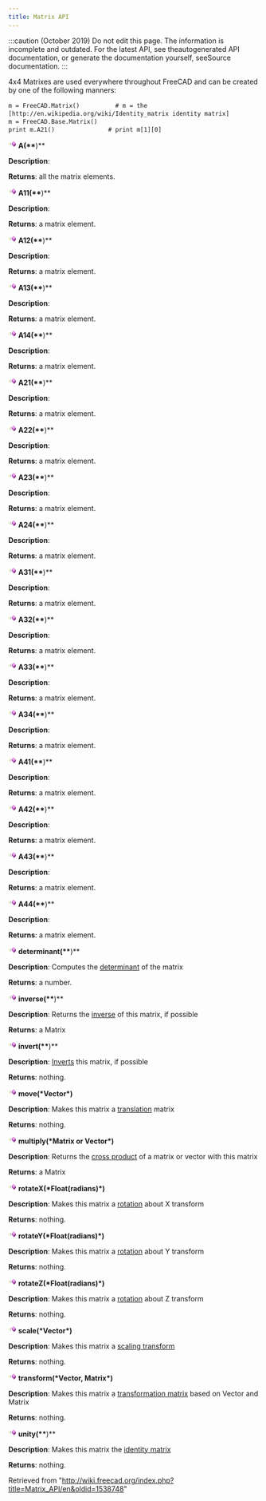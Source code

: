 ```yaml
---
title: Matrix API
---
```


:::caution
(October 2019) Do not edit this page. The information is incomplete and outdated. For the latest API, see theautogenerated API documentation, or generate the documentation yourself, seeSource documentation.
:::

4x4 Matrixes are used everywhere throughout FreeCAD and can be created by one of the following manners:

```
m = FreeCAD.Matrix()          # m = the [http://en.wikipedia.org/wiki/Identity_matrix identity matrix]
m = FreeCAD.Base.Matrix()
print m.A21()               # print m[1][0]

```

![](/src/assets/images/Method.png) **A(\*\***)\*\*

**Description**:

**Returns**: all the matrix elements.

![](/src/assets/images/Method.png) **A11(\*\***)\*\*

**Description**:

**Returns**: a matrix element.

![](/src/assets/images/Method.png) **A12(\*\***)\*\*

**Description**:

**Returns**: a matrix element.

![](/src/assets/images/Method.png) **A13(\*\***)\*\*

**Description**:

**Returns**: a matrix element.

![](/src/assets/images/Method.png) **A14(\*\***)\*\*

**Description**:

**Returns**: a matrix element.

![](/src/assets/images/Method.png) **A21(\*\***)\*\*

**Description**:

**Returns**: a matrix element.

![](/src/assets/images/Method.png) **A22(\*\***)\*\*

**Description**:

**Returns**: a matrix element.

![](/src/assets/images/Method.png) **A23(\*\***)\*\*

**Description**:

**Returns**: a matrix element.

![](/src/assets/images/Method.png) **A24(\*\***)\*\*

**Description**:

**Returns**: a matrix element.

![](/src/assets/images/Method.png) **A31(\*\***)\*\*

**Description**:

**Returns**: a matrix element.

![](/src/assets/images/Method.png) **A32(\*\***)\*\*

**Description**:

**Returns**: a matrix element.

![](/src/assets/images/Method.png) **A33(\*\***)\*\*

**Description**:

**Returns**: a matrix element.

![](/src/assets/images/Method.png) **A34(\*\***)\*\*

**Description**:

**Returns**: a matrix element.

![](/src/assets/images/Method.png) **A41(\*\***)\*\*

**Description**:

**Returns**: a matrix element.

![](/src/assets/images/Method.png) **A42(\*\***)\*\*

**Description**:

**Returns**: a matrix element.

![](/src/assets/images/Method.png) **A43(\*\***)\*\*

**Description**:

**Returns**: a matrix element.

![](/src/assets/images/Method.png) **A44(\*\***)\*\*

**Description**:

**Returns**: a matrix element.

![](/src/assets/images/Method.png) **determinant(\*\***)\*\*

**Description**: Computes the [determinant](http://en.wikipedia.org/wiki/Determinant) of the matrix

**Returns**: a number.

![](/src/assets/images/Method.png) **inverse(\*\***)\*\*

**Description**: Returns the [inverse](http://en.wikipedia.org/wiki/Inverse_matrix) of this matrix, if possible

**Returns**: a Matrix

![](/src/assets/images/Method.png) **invert(\*\***)\*\*

**Description**: [Inverts](http://en.wikipedia.org/wiki/Inverse_matrix) this matrix, if possible

**Returns**: nothing.

![](/src/assets/images/Method.png) **move(\***Vector**\*)**

**Description**: Makes this matrix a [translation](http://en.wikipedia.org/wiki/Translation_%28geometry%29) matrix

**Returns**: nothing.

![](/src/assets/images/Method.png) **multiply(\***Matrix or Vector**\*)**

**Description**: Returns the [cross product](http://en.wikipedia.org/wiki/Cross_product) of a matrix or vector with this matrix

**Returns**: a Matrix

![](/src/assets/images/Method.png) **rotateX(\***Float(radians)**\*)**

**Description**: Makes this matrix a [rotation](http://en.wikipedia.org/wiki/Rotation_%28mathematics%29) about X transform

**Returns**: nothing.

![](/src/assets/images/Method.png) **rotateY(\***Float(radians)**\*)**

**Description**: Makes this matrix a [rotation](http://en.wikipedia.org/wiki/Rotation_%28mathematics%29) about Y transform

**Returns**: nothing.

![](/src/assets/images/Method.png) **rotateZ(\***Float(radians)**\*)**

**Description**: Makes this matrix a [rotation](http://en.wikipedia.org/wiki/Rotation_%28mathematics%29) about Z transform

**Returns**: nothing.

![](/src/assets/images/Method.png) **scale(\***Vector**\*)**

**Description**: Makes this matrix a [scaling transform](http://en.wikipedia.org/wiki/Scaling_matrix)

**Returns**: nothing.

![](/src/assets/images/Method.png) **transform(\***Vector, Matrix**\*)**

**Description**: Makes this matrix a [transformation matrix](http://en.wikipedia.org/wiki/Transformation_matrix) based on Vector and Matrix

**Returns**: nothing.

![](/src/assets/images/Method.png) **unity(\*\***)\*\*

**Description**: Makes this matrix the [identity matrix](http://en.wikipedia.org/wiki/Identity_matrix)

**Returns**: nothing.

Retrieved from "<http://wiki.freecad.org/index.php?title=Matrix_API/en&oldid=1538748>"
